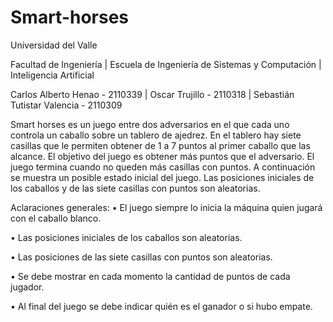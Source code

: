 # Smart-horses

Universidad del Valle

Facultad de Ingeniería | Escuela de Ingeniería de Sistemas y Computación | Inteligencia Artificial

Carlos Alberto Henao - 2110339 | Oscar Trujillo - 2110318 | Sebastián Tutistar Valencia - 2110309

Smart horses es un juego entre dos adversarios en el que cada uno controla un caballo sobre 
un tablero de ajedrez. En el tablero hay siete casillas que le permiten obtener de 1 a 7 puntos 
al primer caballo que las alcance. El objetivo del juego es obtener más puntos que el adversario. 
El juego termina cuando no queden más casillas con puntos. A continuación se muestra un posible 
estado inicial del juego. Las posiciones iniciales de los caballos y de las siete casillas con puntos 
son aleatorias.

Aclaraciones generales:
• El juego siempre lo inicia la máquina quien jugará con el caballo blanco.

• Las posiciones iniciales de los caballos son aleatorias.

• Las posiciones de las siete casillas con puntos son aleatorias.

• Se debe mostrar en cada momento la cantidad de puntos de cada jugador.

• Al final del juego se debe indicar quién es el ganador o si hubo empate.

